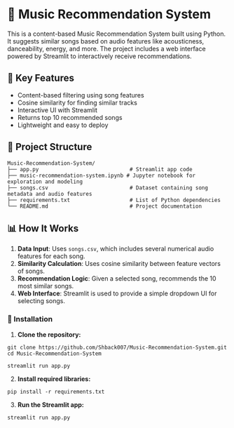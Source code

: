 # 🎵 Music Recommendation System

This is a content-based Music Recommendation System built using Python. It suggests similar songs based on audio features like acousticness, danceability, energy, and more. The project includes a web interface powered by Streamlit to interactively receive recommendations.

## 📌 Key Features

- Content-based filtering using song features
- Cosine similarity for finding similar tracks
- Interactive UI with Streamlit
- Returns top 10 recommended songs
- Lightweight and easy to deploy

## 📁 Project Structure
```
Music-Recommendation-System/
├── app.py                             # Streamlit app code
├── music-recommendation-system.ipynb # Jupyter notebook for exploration and modeling
├── songs.csv                          # Dataset containing song metadata and audio features
├── requirements.txt                   # List of Python dependencies
└── README.md                          # Project documentation
```

## 📊 How It Works

1. **Data Input**: Uses `songs.csv`, which includes several numerical audio features for each song.
2. **Similarity Calculation**: Uses cosine similarity between feature vectors of songs.
3. **Recommendation Logic**: Given a selected song, recommends the 10 most similar songs.
4. **Web Interface**: Streamlit is used to provide a simple dropdown UI for selecting songs.

### 🔧 Installation

1. **Clone the repository:**

```
git clone https://github.com/Shback007/Music-Recommendation-System.git
cd Music-Recommendation-System

streamlit run app.py
```
2. **Install required libraries:**
```
pip install -r requirements.txt
```
3. **Run the Streamlit app:**
```
streamlit run app.py
```

